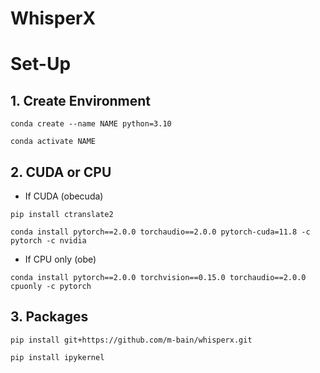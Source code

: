 # WhisperX

# Set-Up

## 1. Create Environment

`conda create --name NAME python=3.10`

`conda activate NAME`

## 2. CUDA or CPU

- If CUDA (obecuda)

`pip install ctranslate2`

`conda install pytorch==2.0.0 torchaudio==2.0.0 pytorch-cuda=11.8 -c pytorch -c nvidia`

- If CPU only (obe)

`conda install pytorch==2.0.0 torchvision==0.15.0 torchaudio==2.0.0 cpuonly -c pytorch`

## 3. Packages

``pip install git+https://github.com/m-bain/whisperx.git``

``pip install ipykernel``
